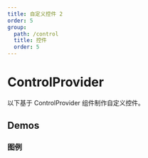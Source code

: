 ```yaml
---
title: 自定义控件 2
order: 5
group:
  path: /control
  title: 控件
  order: 5
---
```


# ControlProvider

以下基于 ControlProvider 组件制作自定义控件。

## Demos

### 图例

<code src="./provider" />

<API src="../../../src/components/Control/ControlProvider/index.tsx"></API>
